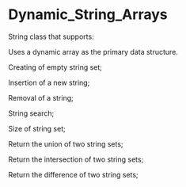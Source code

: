 # Dynamic_String_Arrays
String class that supports:

Uses a dynamic array as the primary data structure.

Creating of empty string set;

Insertion of a new string;

Removal of a string;

String search;

Size of string set;

Return the union of two string sets;

Return the intersection of two string sets;

Return the difference of two string sets;



